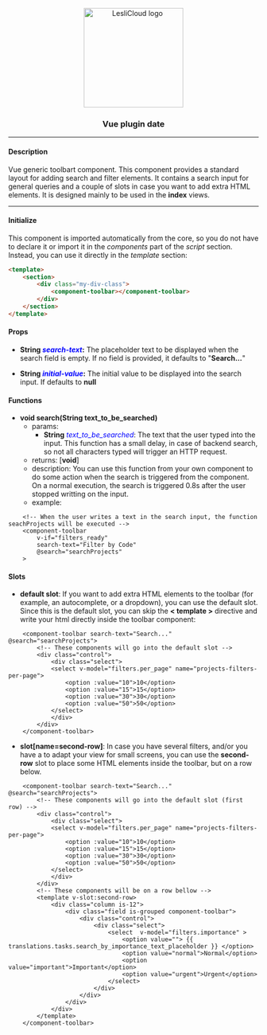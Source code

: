 <p align="center">
    <img width="200" alt="LesliCloud logo" src="https://cdn.lesli.tech//lesli/brand/lesli-logo.svg" />
</p>

<h3 align="center">Vue plugin date</h3>

<hr/>


#### Description
Vue  generic toolbart component. This component provides a standard layout for adding search and filter elements. It contains a search input for general queries and a couple of slots in case you want to add extra HTML elements. It is designed mainly to be used in the **index** views.



<hr/>



#### Initialize
This component is imported automatically from the core, so you do not have to declare it or import it in the *components* part of the *script* section. Instead, you can use it directly in the *template* section:

```html
<template>
    <section>
        <div class="my-div-class">
            <component-toolbar></component-toolbar>
        </div>
    </section>
</template>
```

#### Props
- **String *<span style="color:blue">search-text</span>*:**  The placeholder text to be displayed when the search field is empty. If no field is provided, it defaults to "**Search...**"

- **String *<span style="color:blue">initial-value</span>*:**  The initial value to be displayed into the search input. If defaults to **null**

#### Functions

- **void search(String text_to_be_searched)**
    - params:
        - **String** *<span style="color:blue">text_to_be_searched</span>*: The text that the user typed into the input. This function has a small delay, in case of backend search, so not all characters typed will trigger an HTTP request.
    - returns: [**void**]
    - description: You can use this function from your own component to do some action when the search is triggered from the component. On a normal execution, the search is triggered 0.8s after the user stopped writting on the input.
    - example:
```hml
    <!-- When the user writes a text in the search input, the function seachProjects will be executed -->
    <component-toolbar
        v-if="filters_ready"
        search-text="Filter by Code"
        @search="searchProjects"
    >
```

#### Slots

- **default slot**: If you want to add extra HTML elements to the toolbar (for example, an autocomplete, or a dropdown), you can use the default slot. Since this is the default slot, you can skip the **< template >** directive and write your html directly inside the toolbar component:
```hml
    <component-toolbar search-text="Search..." @search="searchProjects">
        <!-- These components will go into the default slot -->
        <div class="control">
            <div class="select">
            <select v-model="filters.per_page" name="projects-filters-per-page">
                <option :value="10">10</option>
                <option :value="15">15</option>
                <option :value="30">30</option>
                <option :value="50">50</option>
            </select>
            </div>
        </div>
    </component-toolbar>
```

- **slot[name=second-row]**: In case you have several filters, and/or you have a to adapt your view for small screens, you can use the **second-row** slot to place some HTML elements inside the toolbar, but on a row below.
```hml
    <component-toolbar search-text="Search..." @search="searchProjects">
        <!-- These components will go into the default slot (first row) -->
        <div class="control">
            <div class="select">
            <select v-model="filters.per_page" name="projects-filters-per-page">
                <option :value="10">10</option>
                <option :value="15">15</option>
                <option :value="30">30</option>
                <option :value="50">50</option>
            </select>
            </div>
        </div>
        <!-- These components will be on a row bellow -->
        <template v-slot:second-row>
            <div class="column is-12">
                <div class="field is-grouped component-toolbar">
                    <div class="control">
                        <div class="select">
                            <select  v-model="filters.importance" >
                                <option value=""> {{ translations.tasks.search_by_importance_text_placeholder }} </option>
                                <option value="normal">Normal</option>
                                <option value="important">Important</option>
                                <option value="urgent">Urgent</option>
                            </select>
                        </div>
                    </div>
                </div>
            </div>
        </template>
    </component-toolbar>
```